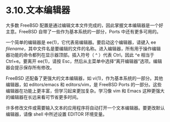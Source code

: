 # 3.10.文本编辑器

大多数 FreeBSD 配置是通过编辑文本文件完成的，因此掌握文本编辑器是一个好主意。FreeBSD 自带了一些作为基本系统的一部分，Ports 中还有更多可用的。

一个简单的编辑器是 ee(1)，它代表易编辑器。要启动这个编辑器，请键入 ee<span> </span><em>filename</em>，其中文件名是要编辑的文件的名称。进入编辑器，所有用于操作编辑器功能的命令都列在显示器顶部。插入符号（ ^ ）代表 Ctrl，因此 ^e 相当于 Ctrl+e。要离开 ee(1)，请按 Esc，然后从主菜单中选择“离开编辑器”选项。编辑器会提示保存所有修改。

FreeBSD 还配备了更强大的文本编辑器，如 vi(1)，作为基本系统的一部分。其他编辑器，如 editors/emacs 和 editors/vim，是 FreeBSD Ports 的一部分。这些编辑器在功能上更丰富，但学习起来更加复杂。学习像 vim 和 Emacs 这种更强大的编辑器在长远来看可节省更多时间。

许多修改文件或需要输入文本的应用程序将自动打开一个文本编辑器。要更改默认编辑器，请像 shell 中所述设置 EDITOR 环境变量。
